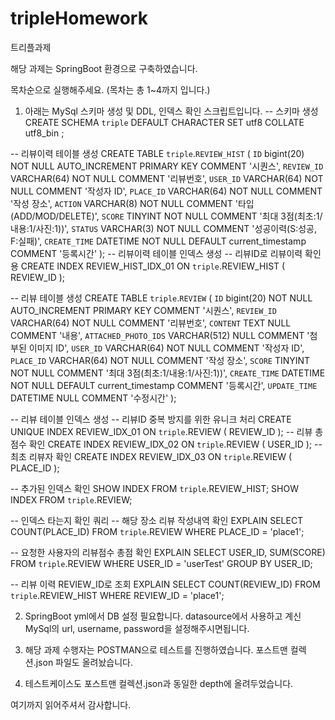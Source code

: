 # tripleHomework
트리플과제

해당 과제는 SpringBoot 환경으로 구축하였습니다.

목차순으로 실행해주세요. (목차는 총 1~4까지 입니다.)

1. 아래는 MySql 스키마 생성 및 DDL, 인덱스 확인 스크립트입니다.
-- 스키마 생성
CREATE SCHEMA `triple` DEFAULT CHARACTER SET utf8 COLLATE utf8_bin ;

-- 리뷰이력 테이블 생성
CREATE TABLE `triple`.`REVIEW_HIST` (
	`ID`	bigint(20)	NOT NULL	AUTO_INCREMENT PRIMARY KEY	COMMENT '시퀀스',
	`REVIEW_ID`	VARCHAR(64)	NOT NULL	COMMENT '리뷰번호',
	`USER_ID`	VARCHAR(64)	NOT NULL	COMMENT '작성자 ID',
	`PLACE_ID`	VARCHAR(64)	NOT NULL	COMMENT '작성 장소',
	`ACTION`	VARCHAR(8)	NOT NULL	COMMENT '타입(ADD/MOD/DELETE)',
	`SCORE`	TINYINT	NOT NULL	COMMENT '최대 3점(최초:1/내용:1/사진:1))',
	`STATUS`	VARCHAR(3)	NOT NULL	COMMENT '성공이력(S:성공, F:실패)',
	`CREATE_TIME`	DATETIME	NOT NULL	DEFAULT current_timestamp	COMMENT '등록시간'
);
-- 리뷰이력 테이블 인덱스 생성
-- 리뷰ID로 리뷰이력 확인용
CREATE INDEX REVIEW_HIST_IDX_01 ON `triple`.REVIEW_HIST ( REVIEW_ID );

-- 리뷰 테이블 생성
CREATE TABLE `triple`.`REVIEW` (
	`ID`	bigint(20)	NOT NULL	AUTO_INCREMENT PRIMARY KEY	COMMENT '시퀀스',
	`REVIEW_ID`	VARCHAR(64)	NOT NULL	COMMENT '리뷰번호',
	`CONTENT`	TEXT	NULL	COMMENT '내용',
	`ATTACHED_PHOTO_IDS`	VARCHAR(512)	NULL	COMMENT '첨부된 이미지 ID',
	`USER_ID`	VARCHAR(64)	NOT NULL	COMMENT '작성자 ID',
	`PLACE_ID`	VARCHAR(64)	NOT NULL	COMMENT '작성 장소',
	`SCORE`	TINYINT	NOT NULL	COMMENT '최대 3점(최초:1/내용:1/사진:1))',
	`CREATE_TIME`	DATETIME	NOT NULL	DEFAULT current_timestamp	COMMENT '등록시간',
	`UPDATE_TIME`	DATETIME	NULL	COMMENT '수정시간'
);

-- 리뷰 테이블 인덱스 생성
-- 리뷰ID 중복 방지를 위한 유니크 처리
CREATE UNIQUE INDEX REVIEW_IDX_01 ON `triple`.REVIEW ( REVIEW_ID );
-- 리뷰 총 점수 확인
CREATE INDEX REVIEW_IDX_02 ON `triple`.REVIEW ( USER_ID );
-- 최초 리뷰자 확인
CREATE INDEX REVIEW_IDX_03 ON `triple`.REVIEW ( PLACE_ID );

-- 추가된 인덱스 확인
SHOW INDEX FROM `triple`.REVIEW_HIST;
SHOW INDEX FROM `triple`.REVIEW;

-- 인덱스 타는지 확인 쿼리
-- 해당 장소 리뷰 작성내역 확인
EXPLAIN
SELECT COUNT(PLACE_ID)
FROM `triple`.REVIEW
WHERE PLACE_ID = 'place1';

-- 요청한 사용자의 리뷰점수 총점 확인
EXPLAIN
SELECT USER_ID, SUM(SCORE)
FROM `triple`.REVIEW
WHERE USER_ID = 'userTest'
GROUP BY USER_ID;

-- 리뷰 이력 REVIEW_ID로 조회
EXPLAIN
SELECT COUNT(REVIEW_ID)
FROM `triple`.REVIEW_HIST
WHERE REVIEW_ID = 'place1';

2. SpringBoot yml에서 DB 설정 필요합니다.
datasource에서 사용하고 계신 MySql의 url, username, password을 설정해주시면됩니다.

3. 해당 과제 수행자는 POSTMAN으로 테스트를 진행하였습니다.
포스트맨 컬렉션.json 파일도 올려놨습니다.

4. 테스트케이스도 포스트맨 컬렉션.json과 동일한 depth에 올려두었습니다.

여기까지 읽어주셔서 감사합니다.
